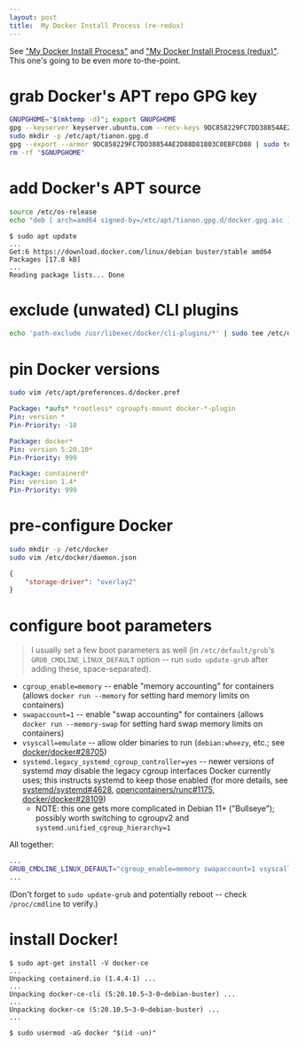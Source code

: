 ```yaml
---
layout: post
title:  My Docker Install Process (re-redux)
---
```


See ["My Docker Install Process"](/post/2016/12/07/docker-setup.html) and ["My Docker Install Process (redux)"](/post/2017/05/18/docker-setup-redux.html).  This one's going to be even more to-the-point.

# grab Docker's APT repo GPG key

```bash
GNUPGHOME="$(mktemp -d)"; export GNUPGHOME
gpg --keyserver keyserver.ubuntu.com --recv-keys 9DC858229FC7DD38854AE2D88D81803C0EBFCD88
sudo mkdir -p /etc/apt/tianon.gpg.d
gpg --export --armor 9DC858229FC7DD38854AE2D88D81803C0EBFCD88 | sudo tee /etc/apt/tianon.gpg.d/docker.gpg.asc
rm -rf "$GNUPGHOME"
```

# add Docker's APT source

```bash
source /etc/os-release
echo "deb [ arch=amd64 signed-by=/etc/apt/tianon.gpg.d/docker.gpg.asc ] https://download.docker.com/linux/debian $VERSION_CODENAME stable" | sudo tee /etc/apt/sources.list.d/docker.list
```

```console
$ sudo apt update
...
Get:6 https://download.docker.com/linux/debian buster/stable amd64 Packages [17.8 kB]
...
Reading package lists... Done
```

# exclude (unwated) CLI plugins

```bash
echo 'path-exclude /usr/libexec/docker/cli-plugins/*' | sudo tee /etc/dpkg/dpkg.cfg.d/unwanted-docker-cli-plugins
```

# pin Docker versions

```bash
sudo vim /etc/apt/preferences.d/docker.pref
```

```yaml
Package: *aufs* *rootless* cgroupfs-mount docker-*-plugin
Pin: version *
Pin-Priority: -10

Package: docker*
Pin: version 5:20.10*
Pin-Priority: 999

Package: containerd*
Pin: version 1.4*
Pin-Priority: 999
```

# pre-configure Docker

```bash
sudo mkdir -p /etc/docker
sudo vim /etc/docker/daemon.json
```

```json
{
	"storage-driver": "overlay2"
}
```

# configure boot parameters

> I usually set a few boot parameters as well (in `/etc/default/grub`'s `GRUB_CMDLINE_LINUX_DEFAULT` option -- run `sudo update-grub` after adding these, space-separated).

- `cgroup_enable=memory` -- enable "memory accounting" for containers (allows `docker run --memory` for setting hard memory limits on containers)
- `swapaccount=1` -- enable "swap accounting" for containers (allows `docker run --memory-swap` for setting hard swap memory limits on containers)
- `vsyscall=emulate` -- allow older binaries to run (`debian:wheezy`, etc.; see [docker/docker#28705](https://github.com/docker/docker/issues/28705))
- `systemd.legacy_systemd_cgroup_controller=yes` -- newer versions of systemd _may_ disable the legacy cgroup interfaces Docker currently uses; this instructs systemd to keep those enabled (for more details, see [systemd/systemd#4628](https://github.com/systemd/systemd/pull/4628), [opencontainers/runc#1175](https://github.com/opencontainers/runc/issues/1175), [docker/docker#28109](https://github.com/docker/docker/issues/28109))
  - NOTE: this one gets more complicated in Debian 11+ ("Bullseye"); possibly worth switching to cgroupv2 and `systemd.unified_cgroup_hierarchy=1`

All together:

```sh
...
GRUB_CMDLINE_LINUX_DEFAULT="cgroup_enable=memory swapaccount=1 vsyscall=emulate systemd.legacy_systemd_cgroup_controller=yes"
...
```

(Don't forget to `sudo update-grub` and potentially reboot -- check `/proc/cmdline` to verify.)

# install Docker!

```console
$ sudo apt-get install -V docker-ce
...
Unpacking containerd.io (1.4.4-1) ...
...
Unpacking docker-ce-cli (5:20.10.5~3-0~debian-buster) ...
...
Unpacking docker-ce (5:20.10.5~3-0~debian-buster) ...
...

$ sudo usermod -aG docker "$(id -un)"
```
